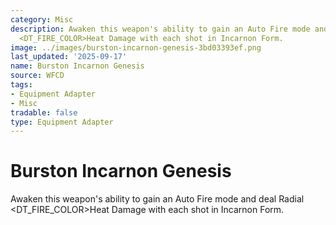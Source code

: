 ```yaml
---
category: Misc
description: Awaken this weapon's ability to gain an Auto Fire mode and deal Radial
  <DT_FIRE_COLOR>Heat Damage with each shot in Incarnon Form.
image: ../images/burston-incarnon-genesis-3bd03393ef.png
last_updated: '2025-09-17'
name: Burston Incarnon Genesis
source: WFCD
tags:
- Equipment Adapter
- Misc
tradable: false
type: Equipment Adapter
---
```


# Burston Incarnon Genesis

Awaken this weapon's ability to gain an Auto Fire mode and deal Radial <DT_FIRE_COLOR>Heat Damage with each shot in Incarnon Form.

